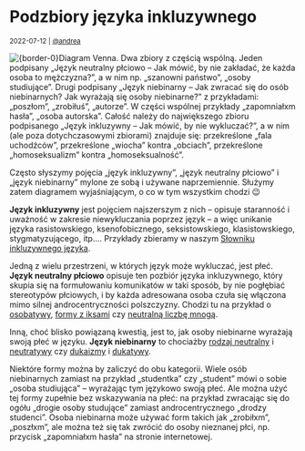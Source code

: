 # Podzbiory języka inkluzywnego

<small>2022-07-12 | [@andrea](/@andrea)</small>

![{border-0}Diagram Venna. Dwa zbiory z częścią wspólną. Jeden podpisany „Język neutralny płciowo – Jak mówić, by nie zakładać, że każda osoba to mężczyzna?”, a w nim np. „szanowni państwo”, „osoby studiujące”. Drugi podpisany „Język niebinarny – Jak zwracać się do osób niebinarnych? Jak wyrażają się osoby niebinarne?” z przykładami: „poszłom”, „zrobiłuś”, „autorze”. W części wspólnej przykłady „zapomniałxm hasła”, „osoba autorska”. Całość należy do największego zbioru podpisanego „Język inkluzywny – Jak mówić, by nie wykluczać?”, a w nim (ale poza dotychczasowymi zbiorami) znajduje się: przekreślone „fala uchodźców”, przekreślone „wiocha” kontra „obciach”, przekreślone „homoseksualizm” kontra „homoseksualność”.](/img-local/blog/podzbiory.png)

Często słyszymy pojęcia „język inkluzywny”, „język neutralny płciowo” i „język niebinarny” mylone ze sobą i używane naprzemiennie.
Służymy zatem diagramem wyjaśniającym, o co w tym wszystkim chodzi 😉

**Język inkluzywny** jest pojęciem najszerszym z nich – opisuje staranność i uważność w zakresie niewykluczania poprzez język
– a więc unikanie języka rasistowskiego, ksenofobicznego, seksistowskiego, klasistowskiego, stygmatyzującego, itp.…
Przykłady zbieramy w naszym [Słowniku inkluzywnego języka](/inkluzywny).

Jedną z wielu przestrzeni, w których język może wykluczać, jest płeć.
**Język neutralny płciowo** opisuje ten pozbiór języka inkluzywnego,
który skupia się na formułowaniu komunikatów w taki sposób, by nie pogłębiać stereotypów płciowych,
i by każda adresowana osoba czuła się włączona mimo silnej androcentryczności polszczyzny.
Chodzi tu na przykład o [osobatywy](/osobatywy), [formy z iksami](/onx) czy [neutralną liczbę mnogą](/ona/ich).

Inną, choć blisko powiązaną kwestią, jest to, jak osoby niebinarne wyrażają swoją płeć w języku.
**Język niebinarny** to chociażby [rodzaj neutralny](/ono) i [neutratywy](/neutratywy) czy [dukaizmy](/onu) i [dukatywy](/dukatywy).

Niektóre formy można by zaliczyć do obu kategorii. 
Wiele osób niebinarnych zamiast na przykład „studentka” czy „student” mówi o sobie „osoba studiująca” – wyrażając tym językowo swoją płeć.
Ale można użyć tej formy zupełnie bez wskazywania na płeć: na przykład zwracając się do ogółu „drogie osoby studujące” zamiast androcentrycznego „drodzy studenci”.
Osoba niebinarna może używać form takich jak „zrobiłxm”, „poszłxm”,
ale można też się tak zwrócić do osoby nieznanej płci, np. przycisk „zapomniałxm hasła” na stronie internetowej.
